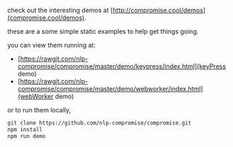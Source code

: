 
check out the interesting demos at [http://compromise.cool/demos](compromise.cool/demos).

these are a some simple static examples to help get things going.

you can view them running at:
 * [https://rawgit.com/nlp-compromise/compromise/master/demo/keypress/index.html](keyPress demo)
 * [https://rawgit.com/nlp-compromise/compromise/master/demo/webworker/index.html](webWorker demo)


or to run them locally,
```bash
git clone https://github.com/nlp-compromise/compromise.git
npm install
npm run demo
```
